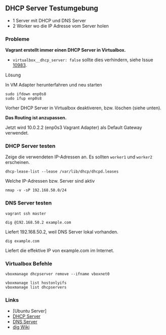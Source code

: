 DHCP Server Testumgebung
------------------------

* 1 Server mit DHCP und DNS Server
* 2 Worker wo die IP Adresse vom Server holen

### Probleme

**Vagrant erstellt immer einen DHCP Server in Virtualbox.**

* `virtualbox__dhcp_server: false` sollte dies verhindern, siehe Issue [10983](https://github.com/hashicorp/vagrant/pull/10983/commits).

Lösung

In VM Adapter herunterfahren und neu starten

    sudo ifdown enp0s8
    sudo ifup enp0s8

Vorher DHCP Server in Virtualbox deaktiveren, bzw. löschen (siehe unten).

**Das Routing ist anzupassen.**

Jetzt wird 10.0.2.2 (enp0s3 Vagrant Adapter) als Default Gateway verwendet.

### DHCP Server testen

Zeige die verwendeten IP-Adressen an. Es sollten `worker1` und `worker2` erscheinen.    

    dhcp-lease-list --lease /var/lib/dhcp/dhcpd.leases
    
Welche IP-Adressen bzw. Server sind aktiv

    nmap -v -sP 192.168.50.0/24

### DNS Server testen

    vagrant ssh master
    
    dig @192.168.50.2 example.com
    
Liefert 192.168.50.2, weil DNS Server lokal vorhanden.
    
    dig example.com
    
Liefert die effektive IP von example.com im Internet.   
    

### Virtualbox Befehle

    vboxmanage dhcpserver remove --ifname vboxnet0
    
    vboxmanage list hostonlyifs
    vboxmanage list dhcpservers
    
    
### Links

* [Ubuntu Server]
* [DHCP Server](https://ubuntu.com/server/docs/network-dhcp)
* [DNS Server](https://ubuntu.com/server/docs/service-domain-name-service-dns)
* [dig Wiki](https://ubuntu.com/server/docs/service-domain-name-service-dns)